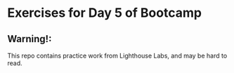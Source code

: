 # Exercises for Day 5 of Bootcamp

## Warning!:
This repo contains practice work from Lighthouse Labs, and may be hard to read.